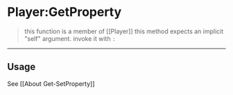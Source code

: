 # Player:GetProperty
> this function is a member of [[Player]]
> this method expects an implicit "self" argument. invoke it with `:`
-----
## Usage
See [[About Get-SetProperty]]
